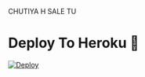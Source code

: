 CHUTIYA H SALE TU
# Deploy To Heroku 🚀
[![Deploy](https://www.herokucdn.com/deploy/button.svg)](https://dashboard.heroku.com/new?template=https://github.com/piyushcodings/Yshdrm)
